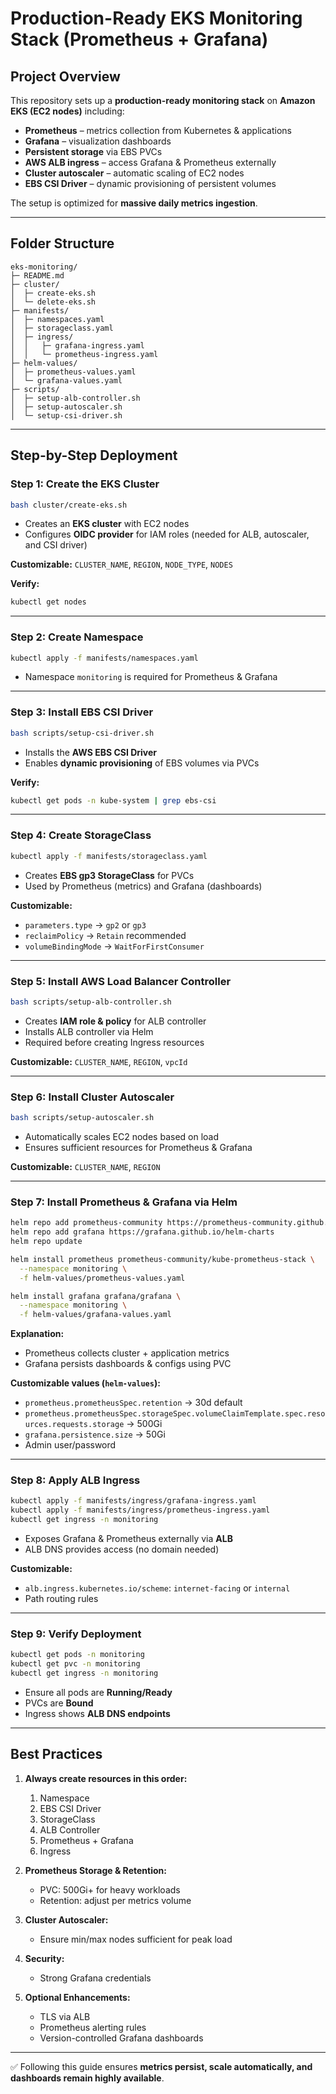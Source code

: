 # **Production-Ready EKS Monitoring Stack (Prometheus + Grafana)**

## **Project Overview**

This repository sets up a **production-ready monitoring stack** on **Amazon EKS (EC2 nodes)** including:

- **Prometheus** – metrics collection from Kubernetes & applications
- **Grafana** – visualization dashboards
- **Persistent storage** via EBS PVCs
- **AWS ALB ingress** – access Grafana & Prometheus externally
- **Cluster autoscaler** – automatic scaling of EC2 nodes
- **EBS CSI Driver** – dynamic provisioning of persistent volumes

The setup is optimized for **massive daily metrics ingestion**.

---

## **Folder Structure**

```
eks-monitoring/
├─ README.md
├─ cluster/
│  ├─ create-eks.sh
│  └─ delete-eks.sh
├─ manifests/
│  ├─ namespaces.yaml
│  ├─ storageclass.yaml
│  ├─ ingress/
│  │   ├─ grafana-ingress.yaml
│  │   └─ prometheus-ingress.yaml
├─ helm-values/
│  ├─ prometheus-values.yaml
│  └─ grafana-values.yaml
├─ scripts/
│  ├─ setup-alb-controller.sh
│  ├─ setup-autoscaler.sh
│  └─ setup-csi-driver.sh
```

---

## **Step-by-Step Deployment**

### **Step 1: Create the EKS Cluster**

```bash
bash cluster/create-eks.sh
```

- Creates an **EKS cluster** with EC2 nodes
- Configures **OIDC provider** for IAM roles (needed for ALB, autoscaler, and CSI driver)

**Customizable:** `CLUSTER_NAME`, `REGION`, `NODE_TYPE`, `NODES`

**Verify:**

```bash
kubectl get nodes
```

---

### **Step 2: Create Namespace**

```bash
kubectl apply -f manifests/namespaces.yaml
```

- Namespace `monitoring` is required for Prometheus & Grafana

---

### **Step 3: Install EBS CSI Driver**

```bash
bash scripts/setup-csi-driver.sh
```

- Installs the **AWS EBS CSI Driver**
- Enables **dynamic provisioning** of EBS volumes via PVCs

**Verify:**

```bash
kubectl get pods -n kube-system | grep ebs-csi
```

---

### **Step 4: Create StorageClass**

```bash
kubectl apply -f manifests/storageclass.yaml
```

- Creates **EBS gp3 StorageClass** for PVCs
- Used by Prometheus (metrics) and Grafana (dashboards)

**Customizable:**

- `parameters.type` → `gp2` or `gp3`
- `reclaimPolicy` → `Retain` recommended
- `volumeBindingMode` → `WaitForFirstConsumer`

---

### **Step 5: Install AWS Load Balancer Controller**

```bash
bash scripts/setup-alb-controller.sh
```

- Creates **IAM role & policy** for ALB controller
- Installs ALB controller via Helm
- Required before creating Ingress resources

**Customizable:** `CLUSTER_NAME`, `REGION`, `vpcId`

---

### **Step 6: Install Cluster Autoscaler**

```bash
bash scripts/setup-autoscaler.sh
```

- Automatically scales EC2 nodes based on load
- Ensures sufficient resources for Prometheus & Grafana

**Customizable:** `CLUSTER_NAME`, `REGION`

---

### **Step 7: Install Prometheus & Grafana via Helm**

```bash
helm repo add prometheus-community https://prometheus-community.github.io/helm-charts
helm repo add grafana https://grafana.github.io/helm-charts
helm repo update

helm install prometheus prometheus-community/kube-prometheus-stack \
  --namespace monitoring \
  -f helm-values/prometheus-values.yaml

helm install grafana grafana/grafana \
  --namespace monitoring \
  -f helm-values/grafana-values.yaml
```

**Explanation:**

- Prometheus collects cluster + application metrics
- Grafana persists dashboards & configs using PVC

**Customizable values (`helm-values`):**

- `prometheus.prometheusSpec.retention` → 30d default
- `prometheus.prometheusSpec.storageSpec.volumeClaimTemplate.spec.resources.requests.storage` → 500Gi
- `grafana.persistence.size` → 50Gi
- Admin user/password

---

### **Step 8: Apply ALB Ingress**

```bash
kubectl apply -f manifests/ingress/grafana-ingress.yaml
kubectl apply -f manifests/ingress/prometheus-ingress.yaml
kubectl get ingress -n monitoring
```

- Exposes Grafana & Prometheus externally via **ALB**
- ALB DNS provides access (no domain needed)

**Customizable:**

- `alb.ingress.kubernetes.io/scheme`: `internet-facing` or `internal`
- Path routing rules

---

### **Step 9: Verify Deployment**

```bash
kubectl get pods -n monitoring
kubectl get pvc -n monitoring
kubectl get ingress -n monitoring
```

- Ensure all pods are **Running/Ready**
- PVCs are **Bound**
- Ingress shows **ALB DNS endpoints**

---

## **Best Practices**

1. **Always create resources in this order:**

   1. Namespace
   2. EBS CSI Driver
   3. StorageClass
   4. ALB Controller
   5. Prometheus + Grafana
   6. Ingress

2. **Prometheus Storage & Retention:**

   - PVC: 500Gi+ for heavy workloads
   - Retention: adjust per metrics volume

3. **Cluster Autoscaler:**

   - Ensure min/max nodes sufficient for peak load

4. **Security:**

   - Strong Grafana credentials

5. **Optional Enhancements:**

   - TLS via ALB
   - Prometheus alerting rules
   - Version-controlled Grafana dashboards

---

✅ Following this guide ensures **metrics persist, scale automatically, and dashboards remain highly available**.
